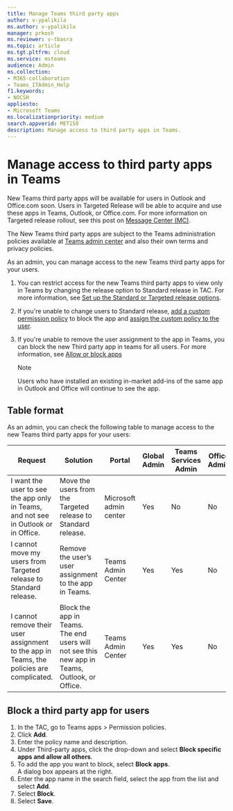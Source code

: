 ```yaml
---
title: Manage Teams third party apps
author: v-ypalikila
ms.author: v-ypalikila
manager: prkosh
ms.reviewer: v-tbasra
ms.topic: article
ms.tgt.pltfrm: cloud
ms.service: msteams
audience: Admin
ms.collection: 
- M365-collaboration
- Teams_ITAdmin_Help
f1.keywords:
- NOCSH
appliesto: 
- Microsoft Teams
ms.localizationpriority: medium
search.appverid: MET150
description: Manage access to third party apps in Teams. 
---
```


# Manage access to third party apps in Teams

New Teams third party apps will be available for users in Outlook and Office.com soon. Users in Targeted Release will be able to acquire and use these apps in Teams, Outlook, or Office.com.  For more information on Targeted release rollout, see this post on [Message Center (MC)](https://admin.microsoft.com/AdminPortal/Home#/MessageCenter/:/messages/MC334280).

The New Teams third party apps are subject to the Teams administration policies available at [Teams admin center](https://admin.teams.microsoft.com/dashboard) and also their own terms and privacy policies.

As an admin, you can manage access to the new Teams third party apps for your users.

1. You can restrict access for the new Teams third party apps to view only in Teams by changing the release option to Standard release in TAC. For more information, see [Set up the Standard or Targeted release options](/microsoft-365/admin/manage/release-options-in-office-365?view=o365-worldwide&preserve-view=true).

1. If you're unable to change users to Standard release, [add a custom permission policy](teams-app-permission-policies.md#create-a-custom-app-permission-policy) to block the app and [assign the custom policy to the user](policy-assignment-overview.md).

1. If you're unable to remove the user assignment to the app in Teams, you can block the new Third party app in teams for all users. For more information, see [Allow or block apps](manage-apps.md#allow-and-block-apps)

   > [!NOTE]
   > Users who have installed an existing in-market add-ins of the same app in Outlook and Office will continue to see the app.

## Table format

As an admin, you can check the following table to manage access to the new Teams third party apps for your users:

|Request|Solution|Portal|Global Admin|Teams Services Admin|Office Admin|
|--|--|---|---|--|--|
|I want the user to see the app only in Teams, and not see in Outlook or in Office.|Move the users from the Targeted release to Standard release.|Microsoft admin center|Yes|No|No|
|I cannot move my users from Targeted release to Standard release.|Remove the user’s user assignment to the app in Teams.|Teams Admin Center|Yes|Yes|No|
|I cannot remove their user assignment to the app in Teams, the policies are complicated.|Block the app in Teams. The end users will not see this new app in Teams, Outlook, or Office.|Teams Admin Center|Yes|Yes|No|

## Block a third party app for users

1. In the TAC, go to Teams apps > Permission policies.
1. Click **Add**.
1. Enter the policy name and description.
1. Under Third-party apps, click the drop-down and select **Block specific apps and allow all others**.
1. To add the app you want to block, select **Block apps**.  
A dialog box appears at the right.
1. Enter the app name in the search field, select the app from the list and select **Add**.
1. Select **Block**.
1. Select **Save**.
